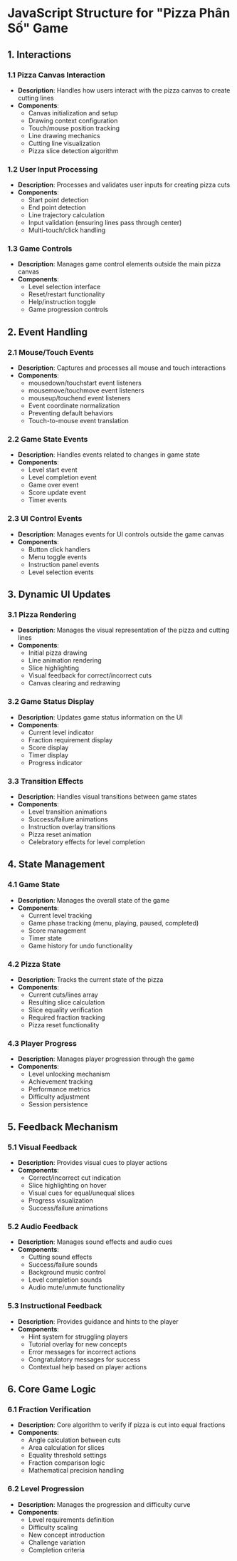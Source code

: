 # JavaScript Structure for "Pizza Phân Số" Game

## 1. Interactions

### 1.1 Pizza Canvas Interaction
- **Description**: Handles how users interact with the pizza canvas to create cutting lines
- **Components**:
  - Canvas initialization and setup
  - Drawing context configuration
  - Touch/mouse position tracking
  - Line drawing mechanics
  - Cutting line visualization
  - Pizza slice detection algorithm

### 1.2 User Input Processing
- **Description**: Processes and validates user inputs for creating pizza cuts
- **Components**:
  - Start point detection
  - End point detection
  - Line trajectory calculation
  - Input validation (ensuring lines pass through center)
  - Multi-touch/click handling

### 1.3 Game Controls
- **Description**: Manages game control elements outside the main pizza canvas
- **Components**:
  - Level selection interface
  - Reset/restart functionality
  - Help/instruction toggle
  - Game progression controls

## 2. Event Handling

### 2.1 Mouse/Touch Events
- **Description**: Captures and processes all mouse and touch interactions
- **Components**:
  - mousedown/touchstart event listeners
  - mousemove/touchmove event listeners
  - mouseup/touchend event listeners
  - Event coordinate normalization
  - Preventing default behaviors
  - Touch-to-mouse event translation

### 2.2 Game State Events
- **Description**: Handles events related to changes in game state
- **Components**:
  - Level start event
  - Level completion event
  - Game over event
  - Score update event
  - Timer events

### 2.3 UI Control Events
- **Description**: Manages events for UI controls outside the game canvas
- **Components**:
  - Button click handlers
  - Menu toggle events
  - Instruction panel events
  - Level selection events

## 3. Dynamic UI Updates

### 3.1 Pizza Rendering
- **Description**: Manages the visual representation of the pizza and cutting lines
- **Components**:
  - Initial pizza drawing
  - Line animation rendering
  - Slice highlighting
  - Visual feedback for correct/incorrect cuts
  - Canvas clearing and redrawing

### 3.2 Game Status Display
- **Description**: Updates game status information on the UI
- **Components**:
  - Current level indicator
  - Fraction requirement display
  - Score display
  - Timer display
  - Progress indicator

### 3.3 Transition Effects
- **Description**: Handles visual transitions between game states
- **Components**:
  - Level transition animations
  - Success/failure animations
  - Instruction overlay transitions
  - Pizza reset animation
  - Celebratory effects for level completion

## 4. State Management

### 4.1 Game State
- **Description**: Manages the overall state of the game
- **Components**:
  - Current level tracking
  - Game phase tracking (menu, playing, paused, completed)
  - Score management
  - Timer state
  - Game history for undo functionality

### 4.2 Pizza State
- **Description**: Tracks the current state of the pizza
- **Components**:
  - Current cuts/lines array
  - Resulting slice calculation
  - Slice equality verification
  - Required fraction tracking
  - Pizza reset functionality

### 4.3 Player Progress
- **Description**: Manages player progression through the game
- **Components**:
  - Level unlocking mechanism
  - Achievement tracking
  - Performance metrics
  - Difficulty adjustment
  - Session persistence

## 5. Feedback Mechanism

### 5.1 Visual Feedback
- **Description**: Provides visual cues to player actions
- **Components**:
  - Correct/incorrect cut indication
  - Slice highlighting on hover
  - Visual cues for equal/unequal slices
  - Progress visualization
  - Success/failure animations

### 5.2 Audio Feedback
- **Description**: Manages sound effects and audio cues
- **Components**:
  - Cutting sound effects
  - Success/failure sounds
  - Background music control
  - Level completion sounds
  - Audio mute/unmute functionality

### 5.3 Instructional Feedback
- **Description**: Provides guidance and hints to the player
- **Components**:
  - Hint system for struggling players
  - Tutorial overlay for new concepts
  - Error messages for incorrect actions
  - Congratulatory messages for success
  - Contextual help based on player actions

## 6. Core Game Logic

### 6.1 Fraction Verification
- **Description**: Core algorithm to verify if pizza is cut into equal fractions
- **Components**:
  - Angle calculation between cuts
  - Area calculation for slices
  - Equality threshold settings
  - Fraction comparison logic
  - Mathematical precision handling

### 6.2 Level Progression
- **Description**: Manages the progression and difficulty curve
- **Components**:
  - Level requirements definition
  - Difficulty scaling
  - New concept introduction
  - Challenge variation
  - Completion criteria
